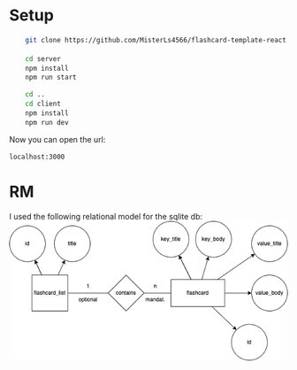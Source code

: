 # Setup
```bash
    git clone https://github.com/MisterLs4566/flashcard-template-react.git

    cd server
    npm install
    npm run start
```

```bash
    cd ..
    cd client
    npm install
    npm run dev
```

Now you can open the url: 
```plaintext 
localhost:3000
```

# RM
I used the following relational model for the sqlite db:
![image](mockups/flashcard-template-react.drawio.png)